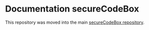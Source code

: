 <!--
SPDX-FileCopyrightText: the secureCodeBox authors

SPDX-License-Identifier: Apache-2.0
-->

# Documentation secureCodeBox
This repository was moved into the main [secureCodeBox repository](https://github.com/secureCodeBox/secureCodeBox/tree/main/documentation).

